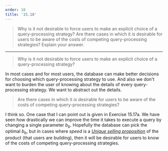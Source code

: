 ```yaml
---
order: 18
title: '15.18'
---
```

> Why is it not desirable to force users to make an explicit choice of a query-processing strategy? Are 
> there cases in which it _is_ desirable for users to be aware of the costs of competing query-processing 
> strategies? Explain your answer. 

--------------------------------

> Why is it not desirable to force users to make an explicit choice of a query-processing strategy? 

In most cases and for most users, the database can make better decisions for choosing which 
query-processing strategy to use. And also we don't want to burden the user of knowing about
the details of every query-processing strategy. We want to abstract out the details. 

> Are there cases in which it _is_ desirable for users to be aware of the costs of competing query-processing 
> strategies?

I think so. One case that I can point out is given in Exercise 15.17a. We have seen how drastically 
we can improve the time it takes to execute a query by changing a single parameter $b_b$. Hopefully
the database can pick the optimal $b_b$, but in cases where _speed_ is a _[Unique selling proposition](https://en.wikipedia.org/wiki/Unique_selling_proposition)_
of the product (that users are building), then it will be desirable for users to know of the costs of 
competing query-processing strategies. 